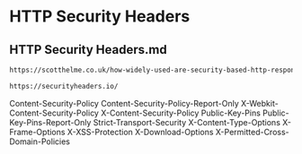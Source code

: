 # HTTP Security Headers

## HTTP Security Headers.md

```markdown
https://scotthelme.co.uk/how-widely-used-are-security-based-http-response-headers/

https://securityheaders.io/

```
Content-Security-Policy
Content-Security-Policy-Report-Only
X-Webkit-Content-Security-Policy
X-Content-Security-Policy
Public-Key-Pins
Public-Key-Pins-Report-Only
Strict-Transport-Security
X-Content-Type-Options
X-Frame-Options
X-XSS-Protection
X-Download-Options
X-Permitted-Cross-Domain-Policies
```
```

